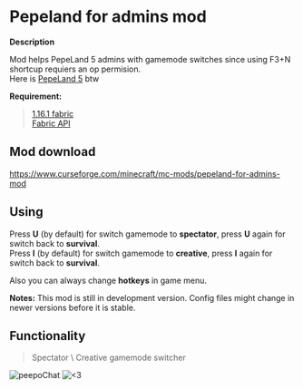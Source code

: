 # Pepeland for admins mod

**Description**

Mod helps PepeLand 5 admins with gamemode switches since using F3+N shortcup requiers an op permision.<br>
Here is [PepeLand 5](https://pepeland.club/) btw

**Requirement:** 

>[1.16.1 fabric](https://fabricmc.net/use/) <br>
>[Fabric API](https://www.curseforge.com/minecraft/mc-mods/fabric-api)

## Mod download

https://www.curseforge.com/minecraft/mc-mods/pepeland-for-admins-mod

## Using

Press **U** (by default) for switch gamemode to **spectator**, press **U** again for switch back to **survival**.<br>
Press **I** (by default) for switch gamemode to **creative**, press **I** again for switch back to **survival**.

Also you can always change **hotkeys** in game menu.

**Notes:** This mod is still in development version. Config files might change in newer versions before it is stable.

## Functionality

> Spectator \ Creative gamemode switcher

![peepoChat](https://cdn.betterttv.net/emote/5e1bd08688e62a5f14dc6316/3x) ![<3](https://static-cdn.jtvnw.net/emoticons/v1/555555584/3.0)
